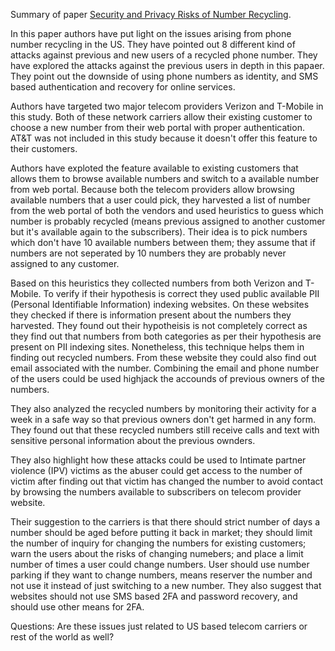 Summary of paper [Security and Privacy Risks of Number Recycling](./recycled-numbers-latest.pdf).

In this paper authors have put light on the issues arising from phone number recycling in the US. They have pointed out
8 different kind of attacks against previous and new users of a recycled phone number. They have explored the attacks
against the previous users in depth in this papaer. They point out the downside of using phone numbers as identity, and
SMS based authentication and recovery for online services.

Authors have targeted two major telecom providers Verizon and T-Mobile in this study. Both of these network carriers
allow their existing customer to choose a new number from their web portal with proper authentication.  AT&T was not
included in this study because it doesn't offer this feature to their customers.

Authors have exploted the feature available to existing customers that allows them to browse available numbers and
switch to a available number from web portal. Because both the telecom providers allow browsing available numbers that a
user could pick, they harvested a list of number from the web portal of both the vendors and used heuristics to guess
which number is probably recycled (means previous assigned to another customer but it's available again to the
subscribers). Their idea is to pick numbers which don't have 10 available numbers between them; they assume that if
numbers are not seperated by 10 numbers they are probably never assigned to any customer.

Based on this heuristics they collected numbers from both Verizon and T-Mobile. To verify if their hypothesis is correct
they used public available PII (Personal Identifiable Information) indexing websites. On these websites they checked if
there is information present about the numbers they harvested. They found out their hypotheisis is not completely
correct as they find out that numbers from both categories as per their hypothesis are present on PII indexing sites.
Nonetheless, this technique helps them in finding out recycled numbers. From these website they could also find out
email associated with the number. Combining the email and phone number of the users could be used highjack the accounds
of previous owners of the numbers.

They also analyzed the recycled numbers by monitoring their activity for a week in a safe way so that previous owners
don't get harmed in any form. They found out that these recycled numbers still receive calls and text with sensitive
personal information about the previous ownders.

They also highlight how these attacks could be used to Intimate partner violence (IPV) victims as the abuser could get
access to the number of victim after finding out that victim has changed the number to avoid contact by 
browsing the numbers available to subscribers on telecom provider website.

Their suggestion to the carriers is that there should strict number of days a number should be aged before putting it
back in market; they should limit the number of inquiry for changing the numbers for existing customers; warn the users
about the risks of changing numebers; and place a limit number of times a user could change numbers. User should use
number parking if they want to change numbers, means reserver the number and not use it instead of just switching to a
new number. They also suggest that websites should not use SMS based 2FA and password recovery, and should use other
means for 2FA.

Questions: Are these issues just related to US based telecom carriers or rest of the world as well?
